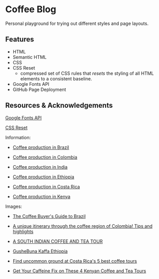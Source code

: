 # Coffee Blog
Personal playground for trying out different styles and page layouts. <br />

## Features
* HTML
* Semantic HTML
* CSS
* CSS Reset
  * compressed set of CSS rules that *resets* the styling of all HTML elements to a consistent baseline.
* Google Fonts API
* GitHub Page Deployment

## Resources & Acknowledgements
[Google Fonts API](https://fonts.google.com/)

[CSS Reset](https://cssdeck.com/blog/what-is-a-css-reset/)

Information:
* [Coffee production in Brazil](https://en.wikipedia.org/wiki/Coffee_production_in_Brazil)

* [Coffee production in Colombia](https://en.wikipedia.org/wiki/Coffee_production_in_Colombia)

* [Coffee production in India](https://en.wikipedia.org/wiki/Coffee_production_in_India)

* [Coffee production in Ethiopia](https://en.wikipedia.org/wiki/Coffee_production_in_Ethiopia)

* [Coffee production in Costa Rica](https://en.wikipedia.org/wiki/Coffee_production_in_Costa_Rica)

* [Coffee production in Kenya](https://en.wikipedia.org/wiki/Coffee_production_in_Kenya)

Images:
* [The Coffee Buyer's Guide to Brazil](https://www.baristahustle.com/lesson/cbgb-5-01-exploring-coffee-production-in-brazil/)

* [A unique itinerary through the coffee region of Colombia! Tips and highlights](https://www.passporttheworld.com/coffee-region-colombia-itinerary/)

* [A SOUTH INDIAN COFFEE AND TEA TOUR](https://www.greavesindia.com/south-indian-coffee-tea-tour/)

* [GusheBuna Kaffa Ethiopia](https://www.gushebuna.com/)

* [Find uncommon ground at Costa Rica's 5 best coffee tours](https://www.lonelyplanet.com/articles/best-coffee-tours-in-costa-rica)

* [Get Your Caffeine Fix on These 4 Kenyan Coffee and Tea Tours](https://matadornetwork.com/read/kenyan-coffee-tea-tours/)